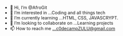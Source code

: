 - 👋 Hi, I’m @AfroGit
- 👀 I’m interested in ...Coding and all things tech
- 🌱 I’m currently learning ...HTML, CSS, JAVASCRYPT.
- 💞️ I’m looking to collaborate on ...Learning projects
- 📫 How to reach me ...c0decampZULU@gmail.com

<!---
AfroGit/AfroGit is a ✨ special ✨ repository because its `README.md` (this file) appears on your GitHub profile.
You can click the Preview link to take a look at your changes.
--->
